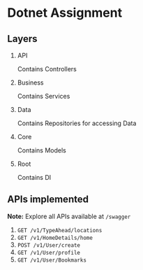 # Dotnet Assignment

## Layers

1. API

    Contains Controllers

2. Business

    Contains Services

3. Data

    Contains Repositories for accessing Data

4. Core

    Contains Models

5. Root

    Contains DI

## APIs implemented

**Note:** Explore all APIs available at `/swagger`

1. `GET /v1/TypeAhead/locations`
2. `GET /v1/HomeDetails/home`
3. `POST /v1/User/create`
4. `GET /v1/User/profile`
5. `GET /v1/User/Bookmarks`
